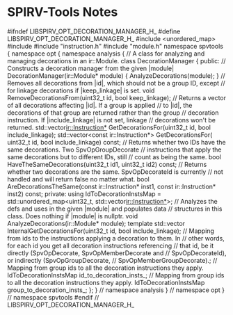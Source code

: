 # SPIRV-Tools Notes










#ifndef LIBSPIRV_OPT_DECORATION_MANAGER_H_
#define LIBSPIRV_OPT_DECORATION_MANAGER_H_
#include <unordered_map>
#include <vector>
#include "instruction.h"
#include "module.h"
namespace spvtools {
namespace opt {
namespace analysis {
// A class for analyzing and managing decorations in an ir::Module.
class DecorationManager {
 public:
  // Constructs a decoration manager from the given |module|
  DecorationManager(ir::Module* module) { AnalyzeDecorations(module); }
  // Removes all decorations from |id|, which should not be a group ID, except
  // for linkage decorations if |keep_linkage| is set.
  void RemoveDecorationsFrom(uint32_t id, bool keep_linkage);
  // Returns a vector of all decorations affecting |id|. If a group is applied
  // to |id|, the decorations of that group are returned rather than the group
  // decoration instruction. If |include_linkage| is not set, linkage
  // decorations won't be returned.
  std::vector<ir::Instruction*> GetDecorationsFor(uint32_t id,
                                                  bool include_linkage);
  std::vector<const ir::Instruction*> GetDecorationsFor(
      uint32_t id, bool include_linkage) const;
  // Returns whether two IDs have the same decorations. Two SpvOpGroupDecorate
  // instructions that apply the same decorations but to different IDs, still
  // count as being the same.
  bool HaveTheSameDecorations(uint32_t id1, uint32_t id2) const;
  // Returns whether two decorations are the same. SpvOpDecorateId is currently
  // not handled and will return false no matter what.
  bool AreDecorationsTheSame(const ir::Instruction* inst1,
                             const ir::Instruction* inst2) const;
 private:
  using IdToDecorationInstsMap =
      std::unordered_map<uint32_t, std::vector<ir::Instruction*>>;
  // Analyzes the defs and uses in the given |module| and populates data
  // structures in this class. Does nothing if |module| is nullptr.
  void AnalyzeDecorations(ir::Module* module);
  template <typename T>
  std::vector<T> InternalGetDecorationsFor(uint32_t id, bool include_linkage);
  // Mapping from ids to the instructions applying a decoration to them. In
  // other words, for each id you get all decoration instructions referencing
  // that id, be it directly (SpvOpDecorate, SpvOpMemberDecorate and
  // SpvOpDecorateId), or indirectly (SpvOpGroupDecorate,
  // SpvOpMemberGroupDecorate).;
  // Mapping from group ids to all the decoration instructions they apply.
  IdToDecorationInstsMap id_to_decoration_insts_;
  // Mapping from group ids to all the decoration instructions they apply.
  IdToDecorationInstsMap group_to_decoration_insts_;
};
}  // namespace analysis
}  // namespace opt
}  // namespace spvtools
#endif  // LIBSPIRV_OPT_DECORATION_MANAGER_H_












